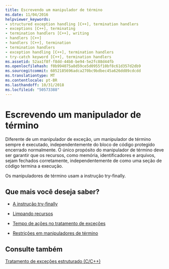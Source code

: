 ```yaml
---
title: Escrevendo um manipulador de término
ms.date: 11/04/2016
helpviewer_keywords:
- structured exception handling [C++], termination handlers
- exceptions [C++], terminating
- termination handlers [C++], writing
- handlers [C++]
- handlers [C++], termination
- termination handlers
- exception handling [C++], termination handlers
- try-catch keyword [C++], termination handlers
ms.assetid: 52aa1f8f-f8dd-44b8-be94-5e2fc88d44fb
ms.openlocfilehash: f0b994075a8d59ce5d0955f10bf8c61d357d2db9
ms.sourcegitcommit: 6052185696adca270bc9bdbec45a626dd89cdcdd
ms.translationtype: MT
ms.contentlocale: pt-BR
ms.lasthandoff: 10/31/2018
ms.locfileid: "50573388"
---
```

# <a name="writing-a-termination-handler"></a>Escrevendo um manipulador de término

Diferente de um manipulador de exceção, um manipulador de término sempre é executado, independentemente do bloco de código protegido encerrado normalmente. O único propósito do manipulador de término deve ser garantir que os recursos, como memória, identificadores e arquivos, sejam fechados corretamente, independentemente de como uma seção de código termina a execução.

Os manipuladores de término usam a instrução try-finally.

## <a name="what-do-you-want-to-know-more-about"></a>Que mais você deseja saber?

- [A instrução try-finally](../cpp/try-finally-statement.md)

- [Limpando recursos](../cpp/cleaning-up-resources.md)

- [Tempo de ações no tratamento de exceções](../cpp/timing-of-exception-handling-a-summary.md)

- [Restrições em manipuladores de término](../cpp/restrictions-on-termination-handlers.md)

## <a name="see-also"></a>Consulte também

[Tratamento de exceções estruturado (C/C++)](../cpp/structured-exception-handling-c-cpp.md)